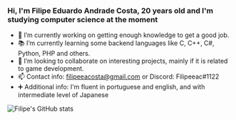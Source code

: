 ### Hi, I'm Filipe Eduardo Andrade Costa, 20 years old and I'm studying computer science at the moment

- 🔭 I’m currently working on getting enough knowledge to get a good job.
- 📚 I’m currently learning some backend languages like C, C++, C#, Python, PHP and others.
- 🤝 I’m looking to collaborate on interesting projects, mainly if it is related to game development.
- 📫 Contact info: filipeeacosta@gmail.com or Discord: Filipeeac#1122
- ➕ Additional info: I'm fluent in portuguese and english, and with intermediate level of Japanese

![Filipe's GitHub stats](https://github-readme-stats.vercel.app/api?username=Filipe-Eduardo-AC&show_icons=true&theme=dark&langs_count=true)
